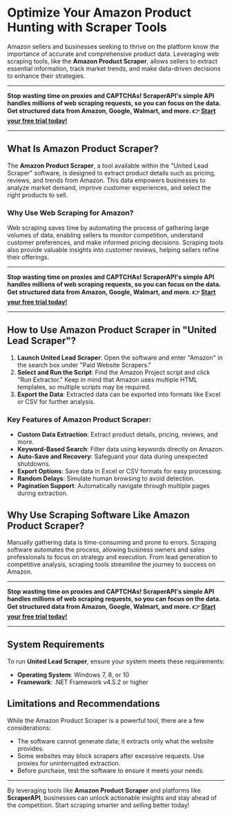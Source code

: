 # Optimize Your Amazon Product Hunting with Scraper Tools

Amazon sellers and businesses seeking to thrive on the platform know the importance of accurate and comprehensive product data. Leveraging web scraping tools, like the **Amazon Product Scraper**, allows sellers to extract essential information, track market trends, and make data-driven decisions to enhance their strategies.

---

**Stop wasting time on proxies and CAPTCHAs! ScraperAPI's simple API handles millions of web scraping requests, so you can focus on the data. Get structured data from Amazon, Google, Walmart, and more. 👉 [Start your free trial today!](https://bit.ly/Scraperapi)**

---

## What Is Amazon Product Scraper?

The **Amazon Product Scraper**, a tool available within the "United Lead Scraper" software, is designed to extract product details such as pricing, reviews, and trends from Amazon. This data empowers businesses to analyze market demand, improve customer experiences, and select the right products to sell.

### Why Use Web Scraping for Amazon?

Web scraping saves time by automating the process of gathering large volumes of data, enabling sellers to monitor competition, understand customer preferences, and make informed pricing decisions. Scraping tools also provide valuable insights into customer reviews, helping sellers refine their offerings.

---

**Stop wasting time on proxies and CAPTCHAs! ScraperAPI's simple API handles millions of web scraping requests, so you can focus on the data. Get structured data from Amazon, Google, Walmart, and more. 👉 [Start your free trial today!](https://bit.ly/Scraperapi)**

---

## How to Use Amazon Product Scraper in "United Lead Scraper"?

1. **Launch United Lead Scraper**: Open the software and enter "Amazon" in the search box under "Paid Website Scrapers."
2. **Select and Run the Script**: Find the Amazon Project script and click "Run Extractor." Keep in mind that Amazon uses multiple HTML templates, so multiple scripts may be required.
3. **Export the Data**: Extracted data can be exported into formats like Excel or CSV for further analysis.

### Key Features of Amazon Product Scraper:

- **Custom Data Extraction**: Extract product details, pricing, reviews, and more.
- **Keyword-Based Search**: Filter data using keywords directly on Amazon.
- **Auto-Save and Recovery**: Safeguard your data during unexpected shutdowns.
- **Export Options**: Save data in Excel or CSV formats for easy processing.
- **Random Delays**: Simulate human browsing to avoid detection.
- **Pagination Support**: Automatically navigate through multiple pages during extraction.

## Why Use Scraping Software Like Amazon Product Scraper?

Manually gathering data is time-consuming and prone to errors. Scraping software automates the process, allowing business owners and sales professionals to focus on strategy and execution. From lead generation to competitive analysis, scraping tools streamline the journey to success on Amazon.

---

**Stop wasting time on proxies and CAPTCHAs! ScraperAPI's simple API handles millions of web scraping requests, so you can focus on the data. Get structured data from Amazon, Google, Walmart, and more. 👉 [Start your free trial today!](https://bit.ly/Scraperapi)**

---

## System Requirements

To run **United Lead Scraper**, ensure your system meets these requirements:

- **Operating System**: Windows 7, 8, or 10
- **Framework**: .NET Framework v4.5.2 or higher

## Limitations and Recommendations

While the Amazon Product Scraper is a powerful tool, there are a few considerations:

- The software cannot generate data; it extracts only what the website provides.
- Some websites may block scrapers after excessive requests. Use proxies for uninterrupted extraction.
- Before purchase, test the software to ensure it meets your needs.

---

By leveraging tools like **Amazon Product Scraper** and platforms like **ScraperAPI**, businesses can unlock actionable insights and stay ahead of the competition. Start scraping smarter and selling better today!
